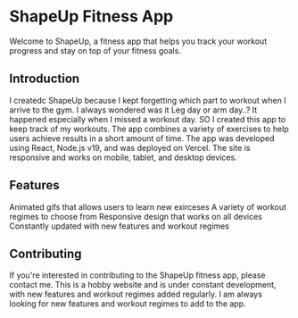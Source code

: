 # ShapeUp Fitness App

Welcome to ShapeUp, a fitness app that helps you track your workout progress and stay on top of your fitness goals.

## Introduction

I createdc ShapeUp because I kept forgetting which part to workout when I arrive to the gym. I always wondered was it Leg day or arm day..? It happened especially when I missed a workout day. SO I created this app to keep track of my workouts. The app combines a variety of exercises to help users achieve results in a short amount of time. The app was developed using React, Node.js v19, and was deployed on Vercel. The site is responsive and works on mobile, tablet, and desktop devices.

## Features

Animated gifs that allows users to learn new exirceses
A variety of workout regimes to choose from
Responsive design that works on all devices
Constantly updated with new features and workout regimes

## Contributing

If you're interested in contributing to the ShapeUp fitness app, please contact me. This is a hobby website and is under constant development, with new features and workout regimes added regularly. I am always looking for new features and workout regimes to add to the app.

